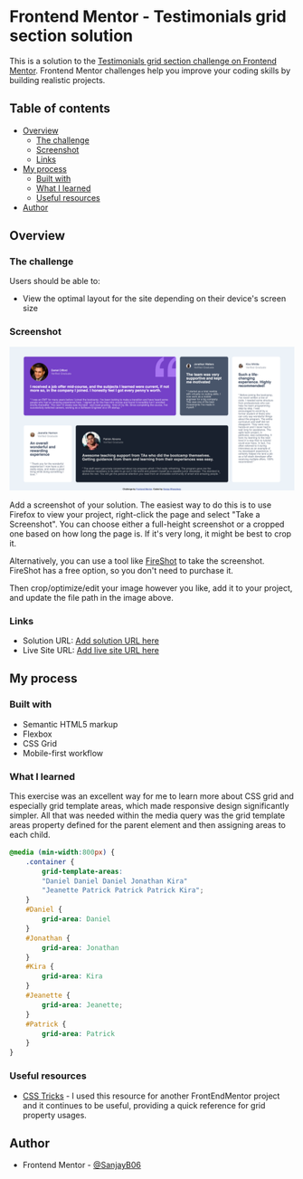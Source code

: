 # Frontend Mentor - Testimonials grid section solution

This is a solution to the [Testimonials grid section challenge on Frontend Mentor](https://www.frontendmentor.io/challenges/testimonials-grid-section-Nnw6J7Un7). Frontend Mentor challenges help you improve your coding skills by building realistic projects. 

## Table of contents

- [Overview](#overview)
  - [The challenge](#the-challenge)
  - [Screenshot](#screenshot)
  - [Links](#links)
- [My process](#my-process)
  - [Built with](#built-with)
  - [What I learned](#what-i-learned)
  - [Useful resources](#useful-resources)
- [Author](#author)



## Overview

### The challenge

Users should be able to:

- View the optimal layout for the site depending on their device's screen size

### Screenshot

![](images/screenshot.png)

Add a screenshot of your solution. The easiest way to do this is to use Firefox to view your project, right-click the page and select "Take a Screenshot". You can choose either a full-height screenshot or a cropped one based on how long the page is. If it's very long, it might be best to crop it.

Alternatively, you can use a tool like [FireShot](https://getfireshot.com/) to take the screenshot. FireShot has a free option, so you don't need to purchase it. 

Then crop/optimize/edit your image however you like, add it to your project, and update the file path in the image above.


### Links

- Solution URL: [Add solution URL here](https://your-solution-url.com)
- Live Site URL: [Add live site URL here](https://your-live-site-url.com)

## My process

### Built with

- Semantic HTML5 markup
- Flexbox
- CSS Grid
- Mobile-first workflow


### What I learned

This exercise was an excellent way for me to learn more about CSS grid and especially grid template areas, which made responsive design significantly simpler. All that was needed within the media query was the grid template areas property defined for the parent element and then assigning areas to each child.

```css
@media (min-width:800px) {
    .container {
        grid-template-areas: 
        "Daniel Daniel Daniel Jonathan Kira"
        "Jeanette Patrick Patrick Patrick Kira";
    }
    #Daniel {
        grid-area: Daniel
    }
    #Jonathan {
        grid-area: Jonathan
    }
    #Kira {
        grid-area: Kira
    }
    #Jeanette {
        grid-area: Jeanette;
    }
    #Patrick {
        grid-area: Patrick
    }
}
```


### Useful resources

- [CSS Tricks](https://css-tricks.com/snippets/css/complete-guide-grid/#grid-properties) - I used this resource for another FrontEndMentor project and it continues to be useful, providing a quick reference for grid property usages. 


## Author

- Frontend Mentor - [@SanjayB06](https://www.frontendmentor.io/profile/SanjayB06)


